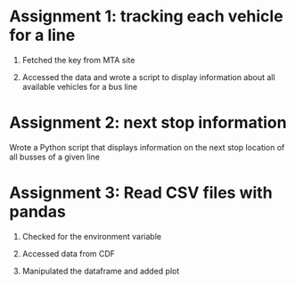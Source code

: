 # Assignment 1: tracking each vehicle for a line

1. Fetched the key from MTA site

2. Accessed the data and wrote a script to display information about all available vehicles for a bus line

# Assignment 2: next stop information

Wrote a Python script that displays information on the next stop location of all busses of a given line 

# Assignment 3: Read CSV files with pandas

1. Checked for the environment variable

2. Accessed data from CDF

3. Manipulated the dataframe and added plot
